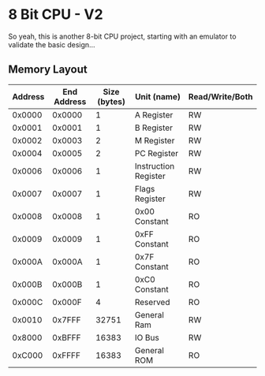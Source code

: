 8 Bit CPU - V2
==============

So yeah, this is another 8-bit CPU project, starting with an emulator to validate the basic design...

## Memory Layout

| Address | End Address | Size (bytes) | Unit (name) | Read/Write/Both |
|---------|-------------|--------------|-------------|-----------------|
| 0x0000  | 0x0000 | 1 | A Register | RW |
| 0x0001  | 0x0001 | 1 | B Register | RW |
| 0x0002  | 0x0003 | 2 | M Register | RW |
| 0x0004  | 0x0005 | 2 | PC Register | RW |
| 0x0006  | 0x0006 | 1 | Instruction Register | RW |
| 0x0007  | 0x0007 | 1 | Flags Register | RW |
| 0x0008  | 0x0008 | 1 | 0x00 Constant | RO |
| 0x0009  | 0x0009 | 1 | 0xFF Constant | RO |
| 0x000A  | 0x000A | 1 | 0x7F Constant | RO |
| 0x000B  | 0x000B | 1 | 0xC0 Constant | RO |
| 0x000C  | 0x000F | 4 | Reserved | RO |
| 0x0010  | 0x7FFF | 32751 | General Ram  | RW |
| 0x8000  | 0xBFFF | 16383 | IO Bus | RW |
| 0xC000  | 0xFFFF | 16383 | General ROM  | RO |


